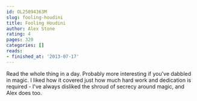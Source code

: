 ```yaml
---
id: OL25094363M
slug: fooling-houdini
title: Fooling Houdini
author: Alex Stone
rating: 4
pages: 320
categories: []
reads:
- finished_at: '2013-07-17'
---
```

Read the whole thing in a day. Probably more interesting if you've dabbled in magic. I liked how it covered just how much hard work and dedication is required - I've always disliked the shroud of secrecy around magic, and Alex does too.

